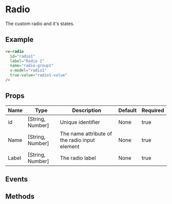 # Radio <badge text="stable" />
The custom radio and it's states.

## Example
<div class="p-3 border rounded-2 my-3 flex">
  <v-radio :checked="true" id="radio1" label="Radio 1" name="radio-group1" v-model="radio1" true-value="radio1-value" />
</div>

```html
<v-radio
  id="radio1"
  label="Radio 1"
  name="radio-group1"
  v-model="radio1"
  true-value="radio1-value"
/>
```


## Props
Name       | Type              | Description       | Default | Required
---------- | ----------------- | ----------------- | ------- | --------
id         | [String, Number]  | Unique identifier | None    | true
Name       | [String, Number]  | The name attribute of the radio input element | None    | true
Label      | [String, Number]  | The radio label   | None    | true

## Events

## Methods

<script>
export default {
  data() {
    return { radio1: '' };
  },
};
</script>
